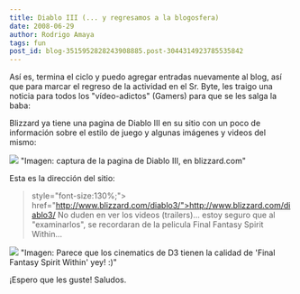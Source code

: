 ```yaml
---
title: Diablo III (... y regresamos a la blogosfera)
date: 2008-06-29
author: Rodrigo Amaya
tags: fun
post_id: blog-3515952828243908885.post-3044314923785535842
---
```


Así es, termina el ciclo y puedo agregar entradas nuevamente al blog, así que para marcar el regreso de la actividad en el Sr. Byte, les traigo una noticia para todos los "vídeo-adictos" (Gamers) para que se les salga la baba:

Blizzard ya tiene una pagina de Diablo III en su sitio con un poco de información sobre el estilo de juego y algunas imágenes y videos del mismo:

[![](http://bp2.blogger.com/_ayvorITawE4/SGep1fOghaI/AAAAAAAAAxg/LaQS1II3C2E/s400/diii.jpg)](http://bp2.blogger.com/_ayvorITawE4/SGep1fOghaI/AAAAAAAAAxg/LaQS1II3C2E/s1600-h/diii.jpg)
"Imagen: captura de la
pagina de Diablo III, en blizzard.com"

Esta es la dirección del sitio:

> style="font-size:130%;"> href="http://www.blizzard.com/diablo3/">http://www.blizzard.com/diablo3/
No duden en ver los videos (trailers)... estoy seguro que al "examinarlos", se recordaran de la pelicula Final Fantasy Spirit Within...

[![](http://bp3.blogger.com/_ayvorITawE4/SGeuKvOghcI/AAAAAAAAAxw/hN1cFp9yMsI/s400/d3pareceFFSW.jpg)](http://bp3.blogger.com/_ayvorITawE4/SGeuKvOghcI/AAAAAAAAAxw/hN1cFp9yMsI/s1600-h/d3pareceFFSW.jpg)
"Imagen: Parece que los
cinematics de D3 tienen la calidad de 'Final Fantasy Spirit Within' yey! :)"

¡Espero que les guste! Saludos.